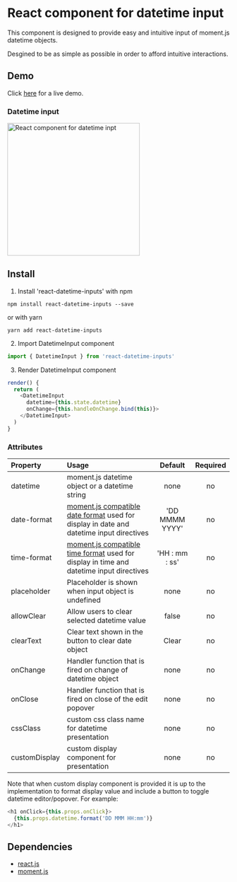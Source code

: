 # React component for datetime input

This component is designed to provide easy and intuitive input of moment.js datetime objects.

Desgined to be as simple as possible in order to afford intuitive interactions.


## Demo
Click <a href="https://rawgit.com/g1eb/react-datetime-inputs/master/" target="_blank">here</a> for a live demo.


### Datetime input
[<img src="https://raw.githubusercontent.com/g1eb/react-datetime-inputs/master/images/datetime.png" alt="React component for datetime inpt" width="300px">](https://rawgit.com/g1eb/react-datetime-inputs/master/)


## Install

1) Install 'react-datetime-inputs' with npm

```
npm install react-datetime-inputs --save
```

or with yarn

```
yarn add react-datetime-inputs
```

2) Import DatetimeInput component


```javascript
import { DatetimeInput } from 'react-datetime-inputs'
```

3) Render DatetimeInput component

```javascript
render() {
  return (
    <DatetimeInput
      datetime={this.state.datetime}
      onChange={this.handleOnChange.bind(this)}>
    </DatetimeInput>
  )
}
```


### Attributes

|Property        | Usage           | Default  | Required |
|:------------- |:-------------|:-----:|:-----:|
| datetime | moment.js datetime object or a datetime string | none | no |
| date-format | [moment.js compatible date format](https://momentjs.com/docs/#/displaying/format/) used for display in date and datetime input directives | 'DD MMMM YYYY' | no |
| time-format | [moment.js compatible time format](https://momentjs.com/docs/#/displaying/format/) used for display in time and datetime input directives | 'HH : mm : ss' | no |
| placeholder | Placeholder is shown when input object is undefined | none | no |
| allowClear | Allow users to clear selected datetime value | false | no |
| clearText | Clear text shown in the button to clear date object | Clear | no |
| onChange | Handler function that is fired on change of datetime object | none | no |
| onClose | Handler function that is fired on close of the edit popover | none | no |
| cssClass | custom css class name for datetime presentation | none | no |
| customDisplay | custom display component for presentation | none | no |

Note that when custom display component is provided it is up to the implementation to format display value and include a button to toggle datetime editor/popover.
For example:
```javascript
<h1 onClick={this.props.onClick}>
  {this.props.datetime.format('DD MMM HH:mm')}
</h1>
```

## Dependencies

* [react.js](https://reactjs.org/)
* [moment.js](http://momentjs.com/)

